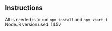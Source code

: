 ## Instructions

All is needed is to run `npm install` and `npm start` :) <br/>
NodeJS version used: 14.5v

